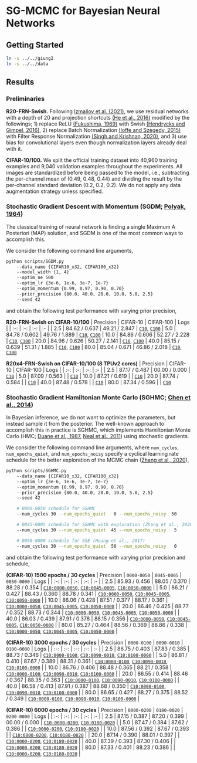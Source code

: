 # SG-MCMC for Bayesian Neural Networks

## Getting Started
```bash
ln -s ../../giung2
ln -s ../../data
```

## Results

### Preliminaries

**R20-FRN-Swish.**
Following [Izmailov et al. (2021)](https://arxiv.org/abs/2104.14421), we use residual networks with a depth of 20 and projection shortcuts [(He et al., 2016)](https://arxiv.org/abs/1512.03385) modified by the followings; 1) replace ReLU [(Fukushima, 1969)](https://ieeexplore.ieee.org/document/4082265) with Swish [(Hendrycks and Gimpel, 2016)](https://arxiv.org/abs/1606.08415), 2) replace Batch Normalization [(Ioffe and Szegedy, 2015)](https://arxiv.org/abs/1502.03167) with Filter Response Normalization [(Singh and Krishnan, 2020)](https://arxiv.org/abs/1911.09737), and 3) use bias for convolutional layers even though normalization layers already deal with it.

**CIFAR-10/100.**
We split the official training dataset into 40,960 training examples and 9,040 validation examples throughout the experiments. All images are standardized before being passed to the model, i.e., subtracting the per-channel mean of (0.49, 0.48, 0.44) and dividing the result by the per-channel standard deviation (0.2, 0.2, 0.2). We do not apply any data augmentation strategy unless specified.

### Stochastic Gradient Descent with Momentum (SGDM; [Polyak, 1964](https://www.sciencedirect.com/science/article/abs/pii/0041555364901375))

The classical training of neural network is finding a single Maximum A Posteriori (MAP) solution, and SGDM is one of the most common ways to accomplish this.

We consider the following command line arguments,
```bash
python scripts/SGDM.py
    --data_name {CIFAR10_x32, CIFAR100_x32}
    --model_width {1, 4}
    --optim_ne 500
    --optim_lr {3e-6, 1e-6, 3e-7, 1e-7}
    --optim_momentum {0.99, 0.97, 0.90, 0.70}
    --prior_precision {80.0, 40.0, 20.0, 10.0, 5.0, 2.5}
    --seed 42
```
and obtain the following test performance with varying prior precision,

**R20-FRN-Swish on CIFAR-10/100**
| Precision | CIFAR-10      | CIFAR-100     | Logs |
| :-:       | :-:           | :-:           | :-   |
| 2.5       | 84.62 / 0.637 | 49.21 / 2.847 | [`C10`](./save/CIFAR10_x32/R20-FRN-Swish/SGDM/bs-0080_ne-0500_lr-0.0000030_mo-0.97_pr-00/42/20230203091638.log), [`C100`](./save/CIFAR100_x32/R20-FRN-Swish/SGDM/bs-0080_ne-0500_lr-0.0000010_mo-0.99_pr-00/42/20230203200438.log)
| 5.0       | 84.78 / 0.602 | 49.76 / 1.889 | [`C10`](./save/CIFAR10_x32/R20-FRN-Swish/SGDM/bs-0080_ne-0500_lr-0.0000030_mo-0.97_pr-01/42/20230203092801.log), [`C100`](./save/CIFAR100_x32/R20-FRN-Swish/SGDM/bs-0080_ne-0500_lr-0.0000010_mo-0.99_pr-01/42/20230203200442.log)
| 10.0      | 84.86 / 0.606 | 52.27 / 2.228 | [`C10`](./save/CIFAR10_x32/R20-FRN-Swish/SGDM/bs-0080_ne-0500_lr-0.0000010_mo-0.97_pr-02/42/20230203075155.log), [`C100`](./save/CIFAR100_x32/R20-FRN-Swish/SGDM/bs-0080_ne-0500_lr-0.0000010_mo-0.97_pr-02/42/20230203194716.log)
| 20.0      | 84.96 / 0.626 | 50.27 / 2.141 | [`C10`](./save/CIFAR10_x32/R20-FRN-Swish/SGDM/bs-0080_ne-0500_lr-0.0000030_mo-0.90_pr-03/42/20230203090836.log), [`C100`](./save/CIFAR100_x32/R20-FRN-Swish/SGDM/bs-0080_ne-0500_lr-0.0000030_mo-0.90_pr-03/42/20230203205925.log)
| 40.0      | 85.15 / 0.639 | 51.31 / 1.885 | [`C10`](./save/CIFAR10_x32/R20-FRN-Swish/SGDM/bs-0080_ne-0500_lr-0.0000030_mo-0.70_pr-04/42/20230203084421.log), [`C100`](./save/CIFAR100_x32/R20-FRN-Swish/SGDM/bs-0080_ne-0500_lr-0.0000030_mo-0.70_pr-04/42/20230203204656.log)
| 80.0      | 85.04 / 0.671 | 46.86 / 2.018 | [`C10`](./save/CIFAR10_x32/R20-FRN-Swish/SGDM/bs-0080_ne-0500_lr-0.0000001_mo-0.97_pr-05/42/20230203042552.log), [`C100`](./save/CIFAR100_x32/R20-FRN-Swish/SGDM/bs-0080_ne-0500_lr-0.0000010_mo-0.70_pr-05/42/20230203190726.log)

**R20x4-FRN-Swish on CIFAR-10/100 (8 TPUv2 cores)**
| Precision | CIFAR-10      | CIFAR-100     | Logs |
| :-:       | :-:           | :-:           | :-   |
| 2.5       | 87.17 / 0.487 | 00.00 / 0.000 | [`C10`](./save/CIFAR10_x32/R20x4-FRN-Swish/bs-0080_ne-0500_lr-0.0000030_mo-0.97_pr-00/42/20230205152826.log)
| 5.0       | 87.09 / 0.563 |               | [`C10`](./save/CIFAR10_x32/R20x4-FRN-Swish/bs-0080_ne-0500_lr-0.0000010_mo-0.97_pr-01/42/20230205171157.log)
| 10.0      | 87.21 / 0.619 |               | [`C10`](./save/CIFAR10_x32/R20x4-FRN-Swish/bs-0080_ne-0500_lr-0.0000010_mo-0.90_pr-02/42/20230205084003.log)
| 20.0      | 87.74 / 0.584 |               | [`C10`](./save/CIFAR10_x32/R20x4-FRN-Swish/bs-0080_ne-0500_lr-0.0000030_mo-0.70_pr-03/42/20230205001428.log)
| 40.0      | 87.48 / 0.578 |               | [`C10`](./save/CIFAR10_x32/R20x4-FRN-Swish/bs-0080_ne-0500_lr-0.0000030_mo-0.70_pr-04/42/20230205015539.log)
| 80.0      | 87.34 / 0.596 |               | [`C10`](./save/CIFAR10_x32/R20x4-FRN-Swish/bs-0080_ne-0500_lr-0.0000030_mo-0.70_pr-05/42/20230205033517.log)

### Stochastic Gradient Hamiltonian Monte Carlo (SGHMC; [Chen et al., 2014](https://arxiv.org/abs/1402.4102))

In Bayesian inference, we do not want to optimize the parameters, but instead sample it from the posterior. The well-known approach to accomplish this in practice is SGHMC, which implements Hamiltonian Monte Carlo (HMC; [Duane et al., 1987](https://www.sciencedirect.com/science/article/abs/pii/037026938791197X), [Neal et al., 2011](https://arxiv.org/abs/1206.1901)) using stochastic gradients.

We consider the following command line arguments, where `num_cycles`, `num_epochs_quiet`, and `num_epochs_noisy` specify a cyclical learning rate schedule for the better exploration of the MCMC chain ([Zhang et al., 2020](https://arxiv.org/abs/1902.03932)),
```bash
python scripts/SGHMC.py
    --data_name {CIFAR10_x32, CIFAR100_x32}
    --optim_lr {3e-6, 1e-6, 3e-7, 1e-7}
    --optim_momentum {0.99, 0.97, 0.90, 0.70}
    --prior_precision {80.0, 40.0, 20.0, 10.0, 5.0, 2.5}
    --seed 42

    # 0000-0050 schedule for SGHMC
    --num_cycles 30 --num_epochs_quiet   0 --num_epochs_noisy  50

    # 0045-0005 schedule for SGHMC with exploration (Zhang et al., 2020)
    --num_cycles 30 --num_epochs_quiet  45 --num_epochs_noisy   5

    # 0050-0000 schedule for SSE (Huang et al., 2017)
    --num_cycles 30 --num_epochs_quiet  50 --num_epochs_noisy   0
```
and obtain the following test performance with varying prior precision and schedule,

**(CIFAR-10) 1500 epochs / 30 cycles**
| Precision | `0000-0050`   | `0045-0005`   | `0050-0000`   | Logs |
| :-:       | :-:           | :-:           | :-:           | :-   |
| 2.5       | 85.93 / 0.456 | 88.05 / 0.370 | 88.28 / 0.354 | [`C10:0000-0050`](./save/CIFAR10_x32/R20-FRN-Swish/SGHMC/bs-0080_nc-0030_ne-0000-0050_lr-0.0000003_mo-0.99_pr-00/42/20230205061339.log), [`C10:0045-0005`](./save/CIFAR10_x32/R20-FRN-Swish/SGHMC/bs-0080_nc-0030_ne-0045-0005_lr-0.0000030_mo-0.97_pr-00/42/20230204172708.log), [`C10:0050-0000`](./save/CIFAR10_x32/R20-FRN-Swish/SSE/bs-0080_nc-0030_ne-0050-0000_lr-0.0000030_mo-0.97_pr-00/42/20230206124722.log) |
| 5.0       | 86.21 / 0.427 | 88.43 / 0.360 | 88.78 / 0.341 | [`C10:0000-0050`](./save/CIFAR10_x32/R20-FRN-Swish/SGHMC/bs-0080_nc-0030_ne-0000-0050_lr-0.0000010_mo-0.90_pr-01/42/20230205084120.log), [`C10:0045-0005`](./save/CIFAR10_x32/R20-FRN-Swish/SGHMC/bs-0080_nc-0030_ne-0045-0005_lr-0.0000030_mo-0.90_pr-01/42/20230204164156.log), [`C10:0050-0000`](./save/CIFAR10_x32/R20-FRN-Swish/SSE/bs-0080_nc-0030_ne-0050-0000_lr-0.0000030_mo-0.97_pr-01/42/20230206130909.log) |
| 10.0      | 86.06 / 0.428 | 87.51 / 0.377 | 88.17 / 0.361 | [`C10:0000-0050`](./save/CIFAR10_x32/R20-FRN-Swish/SGHMC/bs-0080_nc-0030_ne-0000-0050_lr-0.0000010_mo-0.90_pr-02/42/20230205093834.log), [`C10:0045-0005`](./save/CIFAR10_x32/R20-FRN-Swish/SGHMC/bs-0080_nc-0030_ne-0045-0005_lr-0.0000003_mo-0.99_pr-02/42/20230204081042.log), [`C10:0050-0000`](./save/CIFAR10_x32/R20-FRN-Swish/SSE/bs-0080_nc-0030_ne-0050-0000_lr-0.0000003_mo-0.99_pr-02/42/20230205192703.log) |
| 20.0      | 86.46 / 0.425 | 88.77 / 0.352 | 88.73 / 0.344 | [`C10:0000-0050`](./save/CIFAR10_x32/R20-FRN-Swish/SGHMC/bs-0080_nc-0030_ne-0000-0050_lr-0.0000003_mo-0.90_pr-03/42/20230205043014.log), [`C10:0045-0005`](./save/CIFAR10_x32/R20-FRN-Swish/SGHMC/bs-0080_nc-0030_ne-0045-0005_lr-0.0000030_mo-0.70_pr-03/42/20230204152125.log), [`C10:0050-0000`](./save/CIFAR10_x32/R20-FRN-Swish/SSE/bs-0080_nc-0030_ne-0050-0000_lr-0.0000030_mo-0.70_pr-03/42/20230206080228.log) |
| 40.0      | 86.03 / 0.439 | 87.91 / 0.378 | 88.15 / 0.356 | [`C10:0000-0050`](./save/CIFAR10_x32/R20-FRN-Swish/SGHMC/bs-0080_nc-0030_ne-0000-0050_lr-0.0000001_mo-0.90_pr-04/42/20230204232015.log), [`C10:0045-0005`](./save/CIFAR10_x32/R20-FRN-Swish/SGHMC/bs-0080_nc-0030_ne-0045-0005_lr-0.0000010_mo-0.90_pr-04/42/20230204113545.log), [`C10:0050-0000`](./save/CIFAR10_x32/R20-FRN-Swish/SSE/bs-0080_nc-0030_ne-0050-0000_lr-0.0000003_mo-0.97_pr-04/42/20230205174208.log) |
| 80.0      | 85.27 / 0.464 | 88.56 / 0.369 | 88.86 / 0.338 | [`C10:0000-0050`](./save/CIFAR10_x32/R20-FRN-Swish/SGHMC/bs-0080_nc-0030_ne-0000-0050_lr-0.0000003_mo-0.70_pr-05/42/20230205031644.log), [`C10:0045-0005`](./save/CIFAR10_x32/R20-FRN-Swish/SGHMC/bs-0080_nc-0030_ne-0045-0005_lr-0.0000003_mo-0.90_pr-05/42/20230204062313.log), [`C10:0050-0000`](./save/CIFAR10_x32/R20-FRN-Swish/SSE/bs-0080_nc-0030_ne-0050-0000_lr-0.0000003_mo-0.90_pr-05/42/20230205142337.log) |

**(CIFAR-10) 3000 epochs / 30 cycles**
| Precision | `0000-0100`   | `0090-0010`   | `0100-0000`   | Logs |
| :-:       | :-:           | :-:           | :-:           | :-   |
| 2.5       | 86.75 / 0.403 | 87.83 / 0.385 | 88.73 / 0.346 | [`C10:0000-0100`](./save/CIFAR10_x32/R20-FRN-Swish/SGHMC/bs-0080_nc-0030_ne-0000-0100_lr-0.0000010_mo-0.90_pr-00/42/20230205173647.log), [`C10:0090-0010`](./save/CIFAR10_x32/R20-FRN-Swish/SGHMC/bs-0080_nc-0030_ne-0090-0010_lr-0.0000030_mo-0.90_pr-00/42/20230206104045.log), [`C10:0100-0000`](./save/CIFAR10_x32/R20-FRN-Swish/SSE/bs-0080_nc-0030_ne-0100-0000_lr-0.0000030_mo-0.97_pr-00/42/20230209203828.log) |
| 5.0       | 86.81 / 0.410 | 87.67 / 0.389 | 88.31 / 0.361 | [`C10:0000-0100`](./save/CIFAR10_x32/R20-FRN-Swish/SGHMC/bs-0080_nc-0030_ne-0000-0100_lr-0.0000001_mo-0.99_pr-01/42/20230205000401.log), [`C10:0090-0010`](./save/CIFAR10_x32/R20-FRN-Swish/SGHMC/bs-0080_nc-0030_ne-0090-0010_lr-0.0000010_mo-0.97_pr-01/42/20230206003459.log), [`C10:0100-0000`](./save/CIFAR10_x32/R20-FRN-Swish/SSE/bs-0080_nc-0030_ne-0100-0000_lr-0.0000010_mo-0.97_pr-01/42/20230209000448.log) |
| 10.0      | 86.76 / 0.406 | 88.48 / 0.365 | 88.21 / 0.358 | [`C10:0000-0100`](./save/CIFAR10_x32/R20-FRN-Swish/SGHMC/bs-0080_nc-0030_ne-0000-0100_lr-0.0000001_mo-0.97_pr-02/42/20230204194159.log), [`C10:0090-0010`](./save/CIFAR10_x32/R20-FRN-Swish/SGHMC/bs-0080_nc-0030_ne-0090-0010_lr-0.0000010_mo-0.90_pr-02/42/20230205211510.log), [`C10:0100-0000`](./save/CIFAR10_x32/R20-FRN-Swish/SSE/bs-0080_nc-0030_ne-0100-0000_lr-0.0000010_mo-0.90_pr-02/42/20230208202351.log) |
| 20.0      | 86.55 / 0.414 | 88.46 / 0.367 | 88.35 / 0.363 | [`C10:0000-0100`](./save/CIFAR10_x32/R20-FRN-Swish/SGHMC/bs-0080_nc-0030_ne-0000-0100_lr-0.0000001_mo-0.90_pr-03/42/20230204192552.log), [`C10:0090-0010`](./save/CIFAR10_x32/R20-FRN-Swish/SGHMC/bs-0080_nc-0030_ne-0090-0010_lr-0.0000030_mo-0.70_pr-03/42/20230206064051.log), [`C10:0100-0000`](./save/CIFAR10_x32/R20-FRN-Swish/SSE/bs-0080_nc-0030_ne-0100-0000_lr-0.0000030_mo-0.70_pr-03/42/20230209120233.log) |
| 40.0      | 86.58 / 0.413 | 87.91 / 0.387 | 88.68 / 0.350 | [`C10:0000-0100`](./save/CIFAR10_x32/R20-FRN-Swish/SGHMC/bs-0080_nc-0030_ne-0000-0100_lr-0.0000003_mo-0.70_pr-04/42/20230205043039.log), [`C10:0090-0010`](./save/CIFAR10_x32/R20-FRN-Swish/SGHMC/bs-0080_nc-0030_ne-0090-0010_lr-0.0000010_mo-0.90_pr-04/42/20230205215032.log), [`C10:0100-0000`](./save/CIFAR10_x32/R20-FRN-Swish/SSE/bs-0080_nc-0030_ne-0100-0000_lr-0.0000010_mo-0.70_pr-04/42/20230208163139.log) |
| 80.0      | 86.65 / 0.427 | 88.27 / 0.375 | 88.52 / 0.349 | [`C10:0000-0100`](./save/CIFAR10_x32/R20-FRN-Swish/SGHMC/bs-0080_nc-0030_ne-0000-0100_lr-0.0000001_mo-0.70_pr-05/42/20230204151945.log), [`C10:0090-0010`](./save/CIFAR10_x32/R20-FRN-Swish/SGHMC/bs-0080_nc-0030_ne-0090-0010_lr-0.0000003_mo-0.90_pr-05/42/20230205085239.log), [`C10:0100-0000`](./save/CIFAR10_x32/R20-FRN-Swish/SSE/bs-0080_nc-0030_ne-0100-0000_lr-0.0000001_mo-0.97_pr-05/42/20230207083816.log) |

**(CIFAR-10) 6000 epochs / 30 cycles**
| Precision | `0000-0200`   | `0180-0020`   | `0200-0000`   | Logs |
| :-:       | :-:           | :-:           | :-:           | :-   |
| 2.5       | 87.15 / 0.387 | 87.20 / 0.399 | 00.00 / 0.000 | [`C10:0000-0200`](./save/CIFAR10_x32/R20-FRN-Swish/SGHMC/bs-0080_nc-0030_ne-0000-0200_lr-0.0000003_mo-0.97_pr-00/42/20230207061602.log), [`C10:0180-0020`](./save/CIFAR10_x32/R20-FRN-Swish/SGHMC/bs-0080_nc-0030_ne-0180-0020_lr-0.0000003_mo-0.99_pr-00/42/20230207130749.log) |
| 5.0       | 87.47 / 0.384 | 87.62 / 0.386 |               | [`C10:0000-0200`](./save/CIFAR10_x32/R20-FRN-Swish/SGHMC/bs-0080_nc-0030_ne-0000-0200_lr-0.0000003_mo-0.97_pr-01/42/20230207063727.log), [`C10:0180-0020`](./save/CIFAR10_x32/R20-FRN-Swish/SGHMC/bs-0080_nc-0030_ne-0180-0020_lr-0.0000010_mo-0.90_pr-01/42/20230207221229.log) |
| 10.0      | 87.56 / 0.392 | 87.67 / 0.393 |               | [`C10:0000-0200`](./save/CIFAR10_x32/R20-FRN-Swish/SGHMC/bs-0080_nc-0030_ne-0000-0200_lr-0.0000001_mo-0.97_pr-02/42/20230206173300.log), [`C10:0180-0020`](./save/CIFAR10_x32/R20-FRN-Swish/SGHMC/bs-0080_nc-0030_ne-0180-0020_lr-0.0000030_mo-0.70_pr-02/42/20230208135405.log) |
| 20.0      | 87.14 / 0.390 | 88.01 / 0.397 |               | [`C10:0000-0200`](./save/CIFAR10_x32/R20-FRN-Swish/SGHMC/bs-0080_nc-0030_ne-0000-0200_lr-0.0000001_mo-0.90_pr-03/42/20230206095558.log), [`C10:0180-0020`](./save/CIFAR10_x32/R20-FRN-Swish/SGHMC/bs-0080_nc-0030_ne-0180-0020_lr-0.0000003_mo-0.97_pr-03/42/20230207082959.log) |
| 40.0      | 87.39 / 0.393 | 87.30 / 0.406 |               | [`C10:0000-0200`](./save/CIFAR10_x32/R20-FRN-Swish/SGHMC/bs-0080_nc-0030_ne-0000-0200_lr-0.0000001_mo-0.70_pr-04/42/20230206030759.log), [`C10:0180-0020`](./save/CIFAR10_x32/R20-FRN-Swish/SGHMC/bs-0080_nc-0030_ne-0180-0020_lr-0.0000003_mo-0.90_pr-04/42/20230207060608.log) |
| 80.0      | 87.33 / 0.401 | 88.23 / 0.386 |               | [`C10:0000-0200`](./save/CIFAR10_x32/R20-FRN-Swish/SGHMC/bs-0080_nc-0030_ne-0000-0200_lr-0.0000001_mo-0.70_pr-05/42/20230206030829.log), [`C10:0180-0020`](./save/CIFAR10_x32/R20-FRN-Swish/SGHMC/bs-0080_nc-0030_ne-0180-0020_lr-0.0000003_mo-0.70_pr-05/42/20230207041121.log) |
